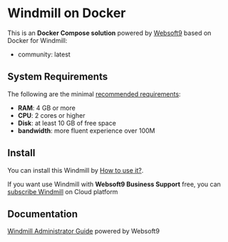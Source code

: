 # Windmill on Docker  

This is an **Docker Compose solution** powered by [Websoft9](https://www.websoft9.com) based on Docker for Windmill:


 - community:  latest


## System Requirements

The following are the minimal [recommended requirements](https://www.windmill.dev):

* **RAM**: 4 GB or more
* **CPU**: 2 cores or higher
* **Disk**: at least 10 GB of free space
* **bandwidth**: more fluent experience over 100M  

## Install

You can install this Windmill by [How to use it?](https://github.com/Websoft9/docker-library#how-to-use-it).   

If you want use Windmill with **Websoft9 Business Support** free, you can [subscribe Windmill](https://www.websoft9.com/apps) on Cloud platform

## Documentation

[Windmill Administrator Guide](https://support.websoft9.com/docs/windmill) powered by Websoft9